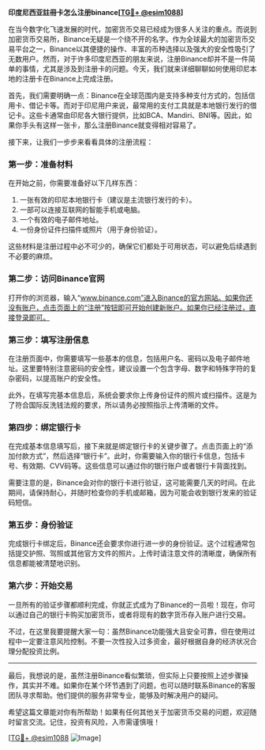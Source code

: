 **印度尼西亚註冊卡怎么注册binance[[TG💪+ @esim1088](https://t.me/s/esim1088)]**

在当今数字化飞速发展的时代，加密货币交易已经成为很多人关注的重点。而说到加密货币交易所，Binance无疑是一个绕不开的名字。作为全球最大的加密货币交易平台之一，Binance以其便捷的操作、丰富的币种选择以及强大的安全性吸引了无数用户。然而，对于许多印度尼西亚的朋友来说，注册Binance却并不是一件简单的事情，尤其是涉及到注册卡的问题。今天，我们就来详细聊聊如何使用印尼本地的注册卡在Binance上完成注册。

首先，我们需要明确一点：Binance在全球范围内是支持多种支付方式的，包括信用卡、借记卡等。而对于印尼用户来说，最常用的支付工具就是本地银行发行的借记卡。这些卡通常由印尼各大银行提供，比如BCA、Mandiri、BNI等。因此，如果你手头有这样一张卡，那么注册Binance就变得相对容易了。

接下来，让我们一步步来看看具体的注册流程：

### **第一步：准备材料**
在开始之前，你需要准备好以下几样东西：
1. 一张有效的印尼本地银行卡（建议是主流银行发行的卡）。
2. 一部可以连接互联网的智能手机或电脑。
3. 一个有效的电子邮件地址。
4. 一份身份证件扫描件或照片（用于身份验证）。

这些材料是注册过程中必不可少的，确保它们都处于可用状态，可以避免后续遇到不必要的麻烦。

### **第二步：访问Binance官网**
打开你的浏览器，输入“www.binance.com”进入Binance的官方网站。如果你还没有账户，点击页面上的“注册”按钮即可开始创建新账户。如果你已经注册过，直接登录即可。

### **第三步：填写注册信息**
在注册页面中，你需要填写一些基本的信息，包括用户名、密码以及电子邮件地址。这里要特别注意密码的安全性，建议设置一个包含字母、数字和特殊字符的复杂密码，以提高账户的安全性。

此外，在填写完基本信息后，系统会要求你上传身份证件的照片或扫描件。这是为了符合国际反洗钱法规的要求，所以请务必按照指示上传清晰的文件。

### **第四步：绑定银行卡**
在完成基本信息填写后，接下来就是绑定银行卡的关键步骤了。点击页面上的“添加付款方式”，然后选择“银行卡”。此时，你需要输入你的银行卡信息，包括卡号、有效期、CVV码等。这些信息可以通过你的银行账户或者银行卡背面找到。

需要注意的是，Binance会对你的银行卡进行验证，这可能需要几天的时间。在此期间，请保持耐心，并随时检查你的手机或邮箱，因为可能会收到银行发来的验证码短信。

### **第五步：身份验证**
完成银行卡绑定后，Binance还会要求你进行进一步的身份验证。这个过程通常包括提交护照、驾照或其他官方文件的照片。上传时请注意文件的清晰度，确保所有信息都能被清楚地识别。

### **第六步：开始交易**
一旦所有的验证步骤都顺利完成，你就正式成为了Binance的一员啦！现在，你可以通过自己的银行卡购买加密货币，或者将现有的数字货币存入账户进行交易。

不过，在这里我要提醒大家一句：虽然Binance功能强大且安全可靠，但在使用过程中一定要注意风险控制。不要一次性投入过多资金，最好根据自身的经济状况合理分配投资比例。

---

最后，我想说的是，虽然注册Binance看似繁琐，但实际上只要按照上述步骤操作，其实并不难。如果你在某个环节遇到了问题，也可以随时联系Binance的客服团队寻求帮助。他们提供的服务非常专业，能够及时解决用户的疑问。

希望这篇文章能对你有所帮助！如果有任何其他关于加密货币交易的问题，欢迎随时留言交流。记住，投资有风险，入市需谨慎哦！

[[TG💪+ @esim1088](https://t.me/s/esim1088) ![Image](https://i.postimg.cc/4NQfJmqS/Snipaste-2025-05-13-00-14-12.png)]